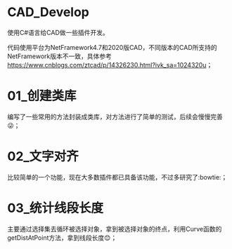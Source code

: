 # CAD_Develop
 使用C#语言给CAD做一些插件开发。

代码使用平台为NetFramework4.7和2020版CAD，不同版本的CAD所支持的NetFramework版本不一致，具体参考<https://www.cnblogs.com/ztcad/p/14326230.html?ivk_sa=1024320u>；

# 01_创建类库
编写了一些常用的方法封装成类库，对方法进行了简单的测试，后续会慢慢完善:stuck_out_tongue_winking_eye:；

# 02_文字对齐
比较简单的一个功能，现在大多数插件都已具备该功能，不过多研究了:bowtie:；

# 03_统计线段长度
主要通过选择集去循环被选择对象，拿到被选择对象的终点，利用Curve函数的getDistAtPoint方法，拿到线段长度:blush:；
